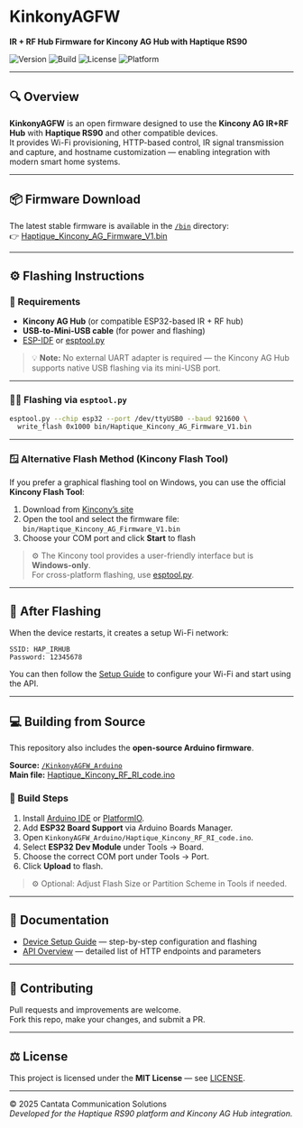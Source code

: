 # KinkonyAGFW  
**IR + RF Hub Firmware for Kincony AG Hub with Haptique RS90**

![Version](https://img.shields.io/badge/version-1.0.0-blue.svg)
![Build](https://img.shields.io/badge/build-passing-brightgreen.svg)
![License](https://img.shields.io/badge/license-MIT-lightgrey.svg)
![Platform](https://img.shields.io/badge/platform-ESP32-orange.svg)

---

## 🔍 Overview

**KinkonyAGFW** is an open firmware designed to use the **Kincony AG IR+RF Hub** with **Haptique RS90** and other compatible devices.  
It provides Wi-Fi provisioning, HTTP-based control, IR signal transmission and capture, and hostname customization — enabling integration with modern smart home systems.

---

## 📦 Firmware Download

The latest stable firmware is available in the [`/bin`](./bin) directory:  
👉 [Haptique_Kincony_AG_Firmware_V1.bin](./bin/Haptique_Kincony_AG_Firmware_V1.bin)

---

## ⚙️ Flashing Instructions

### 🧰 Requirements
- **Kincony AG Hub** (or compatible ESP32-based IR + RF hub)  
- **USB-to-Mini-USB cable** (for power and flashing)  
- [ESP-IDF](https://docs.espressif.com/projects/esp-idf/en/latest/esp32/get-started/index.html) or [esptool.py](https://github.com/espressif/esptool)

> 💡 **Note:** No external UART adapter is required — the Kincony AG Hub supports native USB flashing via its mini-USB port.

---

### 🧑‍💻 Flashing via `esptool.py`
```bash
esptool.py --chip esp32 --port /dev/ttyUSB0 --baud 921600 \
  write_flash 0x1000 bin/Haptique_Kincony_AG_Firmware_V1.bin
```

---

### 🪟 Alternative Flash Method (Kincony Flash Tool)

If you prefer a graphical flashing tool on Windows, you can use the official **Kincony Flash Tool**:

1. Download from [Kincony’s site](https://www.kincony.com/esp-module-flash-download-tools.html)  
2. Open the tool and select the firmware file: `bin/Haptique_Kincony_AG_Firmware_V1.bin`  
3. Choose your COM port and click **Start** to flash  

> ⚙️ The Kincony tool provides a user-friendly interface but is **Windows-only**.  
> For cross-platform flashing, use [esptool.py](https://github.com/espressif/esptool).

---

## 🔄 After Flashing

When the device restarts, it creates a setup Wi-Fi network:

```
SSID: HAP_IRHUB
Password: 12345678
```

You can then follow the [Setup Guide](./docs/Device_Setup_Guide.md) to configure your Wi-Fi and start using the API.

---

## 💻 Building from Source

This repository also includes the **open-source Arduino firmware**.

**Source:** [`/KinkonyAGFW_Arduino`](./KinkonyAGFW_Arduino)  
**Main file:** [Haptique_Kincony_RF_RI_code.ino](./KinkonyAGFW_Arduino/Haptique_Kincony_RF_RI_code.ino)

### 🧩 Build Steps
1. Install [Arduino IDE](https://www.arduino.cc/en/software) or [PlatformIO](https://platformio.org/).  
2. Add **ESP32 Board Support** via Arduino Boards Manager.  
3. Open `KinkonyAGFW_Arduino/Haptique_Kincony_RF_RI_code.ino`.  
4. Select **ESP32 Dev Module** under Tools → Board.  
5. Choose the correct COM port under Tools → Port.  
6. Click **Upload** to flash.

> ⚙️ Optional: Adjust Flash Size or Partition Scheme in Tools if needed.

---

## 📘 Documentation

- [Device Setup Guide](./docs/Device_Setup_Guide.md) — step-by-step configuration and flashing  
- [API Overview](./docs/API_Overview.md) — detailed list of HTTP endpoints and parameters  

---

## 🤝 Contributing

Pull requests and improvements are welcome.  
Fork this repo, make your changes, and submit a PR.

---

## ⚖️ License

This project is licensed under the **MIT License** — see [LICENSE](./LICENSE).

---

© 2025 Cantata Communication Solutions  
*Developed for the Haptique RS90 platform and Kincony AG Hub integration.*
